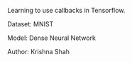 Learning to use callbacks in Tensorflow. 

Dataset: MNIST

Model: Dense Neural Network

Author: Krishna Shah
